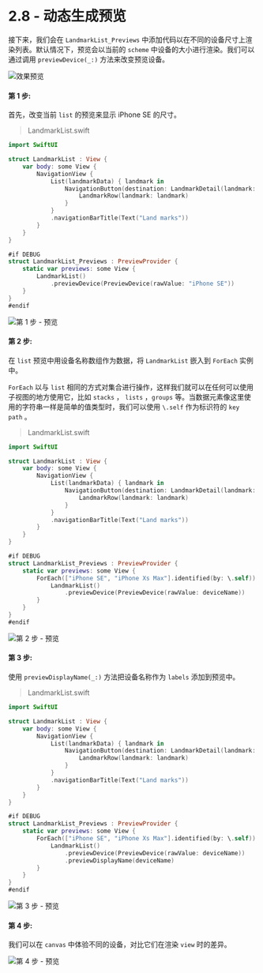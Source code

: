 # 2.8 - 动态生成预览

接下来，我们会在 `LandmarkList_Previews` 中添加代码以在不同的设备尺寸上渲染列表。默认情况下，预览会以当前的 `scheme` 中设备的大小进行渲染。我们可以通过调用 `previewDevice(_:)` 方法来改变预览设备。

![&#x6548;&#x679C;&#x9884;&#x89C8;](../../../.gitbook/assets/image%20%2834%29.png)

#### 第 1 步:

首先，改变当前 `list` 的预览来显示 iPhone SE 的尺寸。

> LandmarkList.swift

```swift
import SwiftUI

struct LandmarkList : View {
    var body: some View {
        NavigationView {
            List(landmarkData) { landmark in
                NavigationButton(destination: LandmarkDetail(landmark: landmark)) {
                    LandmarkRow(landmark: landmark)
                }
            }
            .navigationBarTitle(Text("Land marks"))
        }
    }
}

#if DEBUG
struct LandmarkList_Previews : PreviewProvider {
    static var previews: some View {
        LandmarkList()
            .previewDevice(PreviewDevice(rawValue: "iPhone SE"))
    }
}
#endif
```

![&#x7B2C; 1 &#x6B65; - &#x9884;&#x89C8;](../../../.gitbook/assets/image%20%2810%29.png)

#### 第 2 步:

在 `list` 预览中用设备名称数组作为数据，将 `LandmarkList` 嵌入到 `ForEach` 实例中。

`ForEach` 以与 `list` 相同的方式对集合进行操作，这样我们就可以在任何可以使用子视图的地方使用它，比如 `stacks` ， `lists` ，`groups` 等。当数据元素像这里使用的字符串一样是简单的值类型时，我们可以使用 `\.self` 作为标识符的 `key path` 。

> LandmarkList.swift

```swift
import SwiftUI

struct LandmarkList : View {
    var body: some View {
        NavigationView {
            List(landmarkData) { landmark in
                NavigationButton(destination: LandmarkDetail(landmark: landmark)) {
                    LandmarkRow(landmark: landmark)
                }
            }
            .navigationBarTitle(Text("Land marks"))
        }
    }
}

#if DEBUG
struct LandmarkList_Previews : PreviewProvider {
    static var previews: some View {
        ForEach(["iPhone SE", "iPhone Xs Max"].identified(by: \.self)) { deviceName in
            LandmarkList()
                .previewDevice(PreviewDevice(rawValue: deviceName))
        }
    }
}
#endif
```

![&#x7B2C; 2 &#x6B65; - &#x9884;&#x89C8;](../../../.gitbook/assets/image%20%2828%29.png)

#### 第 3 步:

使用 `previewDisplayName(_:)` 方法把设备名称作为 `labels` 添加到预览中。

> LandmarkList.swift

```swift
import SwiftUI

struct LandmarkList : View {
    var body: some View {
        NavigationView {
            List(landmarkData) { landmark in
                NavigationButton(destination: LandmarkDetail(landmark: landmark)) {
                    LandmarkRow(landmark: landmark)
                }
            }
            .navigationBarTitle(Text("Land marks"))
        }
    }
}

#if DEBUG
struct LandmarkList_Previews : PreviewProvider {
    static var previews: some View {
        ForEach(["iPhone SE", "iPhone Xs Max"].identified(by: \.self)) { deviceName in
            LandmarkList()
                .previewDevice(PreviewDevice(rawValue: deviceName))
                .previewDisplayName(deviceName)
        }
    }
}
#endif
```

![&#x7B2C; 3 &#x6B65; - &#x9884;&#x89C8;](../../../.gitbook/assets/image%20%2825%29.png)

#### 第 4 步:

我们可以在 `canvas` 中体验不同的设备，对比它们在渲染 `view` 时的差异。

![&#x7B2C; 4 &#x6B65; - &#x9884;&#x89C8;](../../../.gitbook/assets/image%20%287%29.png)



